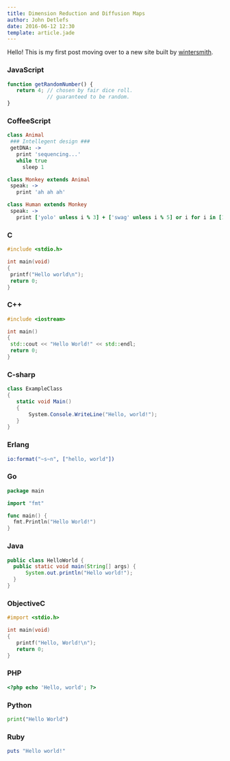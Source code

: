 ```yaml
---
title: Dimension Reduction and Diffusion Maps
author: John Detlefs
date: 2016-06-12 12:30
template: article.jade
---
```

Hello! This is my first post moving over to a new site built by
[wintersmith](https://github.com/jnordberg/wintersmith).


<span class="more"></span>

### JavaScript

```javascript
function getRandomNumber() {
   return 4; // chosen by fair dice roll.
             // guaranteed to be random.
}
```

### CoffeeScript

```coffeescript
class Animal
 ### Intellegent design ###
 getDNA: ->
   print 'sequencing...'
   while true
     sleep 1

class Monkey extends Animal
 speak: ->
   print 'ah ah ah'

class Human extends Monkey
 speak: ->
   print ['yolo' unless i % 3] + ['swag' unless i % 5] or i for i in [1..100]
```

### C

```c
#include <stdio.h>

int main(void)
{
 printf("Hello world\n");
 return 0;
}
```

### C++

```cpp
#include <iostream>

int main()
{
 std::cout << "Hello World!" << std::endl;
 return 0;
}
```

### C-sharp

```cs
class ExampleClass
{
   static void Main()
   {
       System.Console.WriteLine("Hello, world!");
   }
}
```

### Erlang

```erlang
io:format("~s~n", ["hello, world"])
```

### Go

```go
package main

import "fmt"

func main() {
  fmt.Println("Hello World!")
}
```

### Java

```java
public class HelloWorld {
  public static void main(String[] args) {
      System.out.println("Hello world!");
  }
}
```

### ObjectiveC

```objectivec
#import <stdio.h>

int main(void)
{
   printf("Hello, World!\n");
   return 0;
}
```

### PHP

```php
<?php echo 'Hello, world'; ?>
```

### Python

```python
print("Hello World")
```

### Ruby

```ruby
puts "Hello world!"
```
